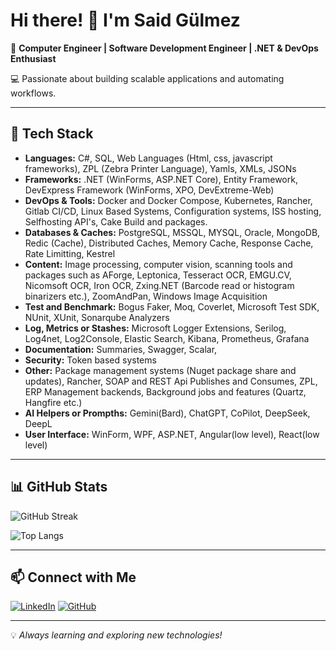 # Hi there! 👋 I'm Said Gülmez

🚀 **Computer Engineer | Software Development Engineer | .NET & DevOps Enthusiast**

💻 Passionate about building scalable applications and automating workflows.

---

## 🔧 Tech Stack

- **Languages:** C#, SQL, Web Languages (Html, css, javascript frameworks), ZPL (Zebra Printer Language), Yamls, XMLs, JSONs
- **Frameworks:** .NET (WinForms, ASP.NET Core), Entity Framework, DevExpress Framework (WinForms, XPO, DevExtreme-Web)
- **DevOps & Tools:** Docker and Docker Compose, Kubernetes, Rancher, Gitlab CI/CD, Linux Based Systems, Configuration systems, ISS hosting, Selfhosting API's, Cake Build and packages.
- **Databases & Caches:** PostgreSQL, MSSQL, MYSQL, Oracle, MongoDB, Redic (Cache), Distributed Caches, Memory Cache, Response Cache, Rate Limitting, Kestrel
- **Content:** Image processing, computer vision, scanning tools and packages such as AForge, Leptonica, Tesseract OCR, EMGU.CV, Nicomsoft OCR, Iron OCR, Zxing.NET (Barcode read or histogram binarizers etc.), ZoomAndPan, Windows Image Acquisition
- **Test and Benchmark:** Bogus Faker, Moq, Coverlet, Microsoft Test SDK, NUnit, XUnit, Sonarqube Analyzers
- **Log, Metrics or Stashes:** Microsoft Logger Extensions, Serilog, Log4net, Log2Console, Elastic Search, Kibana, Prometheus, Grafana
- **Documentation:** Summaries, Swagger, Scalar,
- **Security:** Token based systems
- **Other:** Package management systems (Nuget package share and updates), Rancher, SOAP and REST Api Publishes and Consumes, ZPL, ERP Management backends, Background jobs and features (Quartz, Hangfire etc.)
- **AI Helpers or Prompths:** Gemini(Bard), ChatGPT, CoPilot, DeepSeek, DeepL
- **User Interface:** WinForm, WPF, ASP.NET, Angular(low level), React(low level)

---

## 📊 GitHub Stats

![GitHub Streak](https://streak-stats.demolab.com?user=unseensenpai&theme=dark&hide_border=true)

![Top Langs](https://github-readme-stats.vercel.app/api/top-langs/?username=unseensenpai&layout=compact&theme=dark)

---

## 📫 Connect with Me

[![LinkedIn](https://img.shields.io/badge/LinkedIn-blue?logo=linkedin&style=for-the-badge)](https://linkedin.com/in/saidgulmez)
[![GitHub](https://img.shields.io/badge/GitHub-black?logo=github&style=for-the-badge)](https://github.com/unseensenpai)

---

💡 *Always learning and exploring new technologies!*

<!--
**unseensenpai/unseensenpai** is a ✨ _special_ ✨ repository because its `README.md` (this file) appears on your GitHub profile.

Here are some ideas to get you started:

- 🔭 I’m currently working on ...
- 🌱 I’m currently learning ...
- 👯 I’m looking to collaborate on ...
- 🤔 I’m looking for help with ...
- 💬 Ask me about ...
- 📫 How to reach me: ...
- 😄 Pronouns: ...
- ⚡ Fun fact: ...
-->
